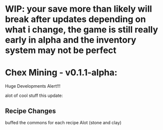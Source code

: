 # WIP: your save more than likely will break after updates depending on what i change, the game is still really early in alpha and the inventory system may not be perfect

# Chex Mining - v0.1.1-alpha:

Huge Developments Alert!!!

alot of cool stuff this update:

## Recipe Changes

buffed the commons for each recipe Alot (stone and clay)



